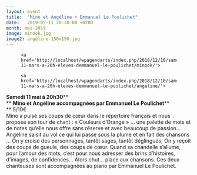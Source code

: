 ```yaml
---
layout: event
title:  "Mino et Angéline + Emmanuel Le Poulichet"
date:   2019-05-11 20:30:00 +0200
month: mai-2019
image: minook.jpg
image2: angéline-150x150.jpg
---
```

<div id='gallery-6' class='gallery galleryid-6257 gallery-columns-3 gallery-size-thumbnail'>
  <figure class='gallery-item'> 
  
  <div class='gallery-icon portrait'>

    <a href='http://localhost/wpagendarts/index.php/2018/12/10/samedi-11-mars-a-20h-eleves-demmanuel-le-poulichet/minook/'>
</a>  </div></figure><figure class='gallery-item'> 
  
  <div class='gallery-icon landscape'>

    <a href='http://localhost/wpagendarts/index.php/2018/12/10/samedi-11-mars-a-20h-eleves-demmanuel-le-poulichet/angeline/'>
</a>  </div></figure>
</div>

**Samedi 11 mai à 20h30****  
** **Mino et Angéline accompagnées par Emmanuel Le Poulichet****  
** 5/10€<br /> Mino a puisé ses coups de cœur dans le répertoire français et nous propose son tour de chant : « Couleurs d’Orange » ... une palette de mots et de notes qu’elle nous offre sans réserve et avec beaucoup de passion... Angéline saisit au vol ce qui lui passe sous la plume et en fait des chansons ... On y croise des personnages, tantôt sages, tantôt déglingués; On y reçoit des coups de gueule, des coups de cœur. Quand sa chandelle s’allume, pour l’amour des mots, c’est pour nous adresser des brins d’histoires, d’images, de confidences… Alors chut... place aux chansons. Ces deux chanteuses sont accompagnées au piano par Emmanuel Le Poulichet.